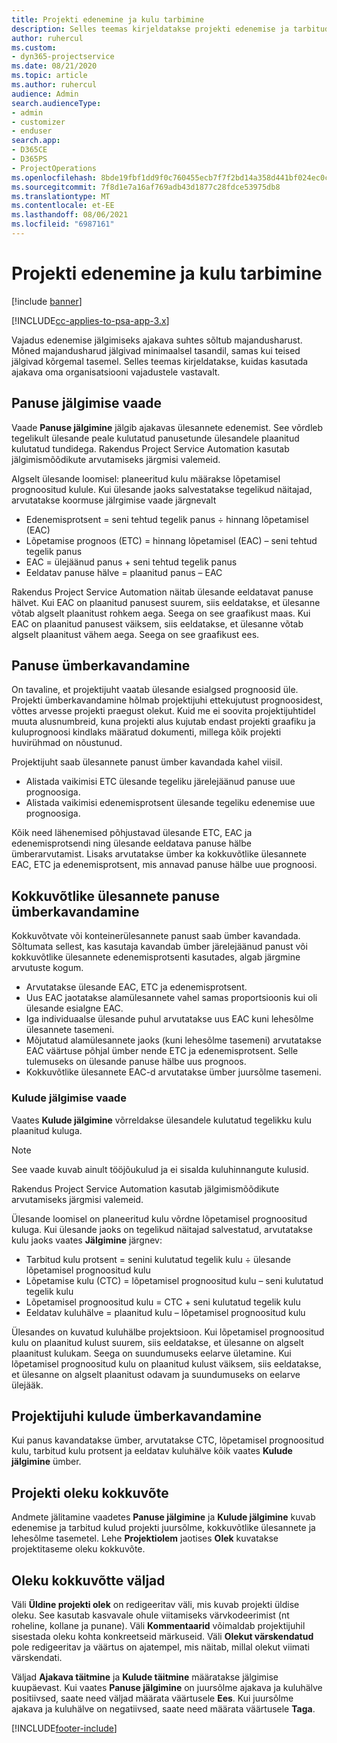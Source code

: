 ```yaml
---
title: Projekti edenemine ja kulu tarbimine
description: Selles teemas kirjeldatakse projekti edenemise ja tarbitud kulude jälgimist.
author: ruhercul
ms.custom:
- dyn365-projectservice
ms.date: 08/21/2020
ms.topic: article
ms.author: ruhercul
audience: Admin
search.audienceType:
- admin
- customizer
- enduser
search.app:
- D365CE
- D365PS
- ProjectOperations
ms.openlocfilehash: 8bde19fbf1dd9f0c760455ecb7f7f2bd14a358d441bf024ec0cdefa42866f53e
ms.sourcegitcommit: 7f8d1e7a16af769adb43d1877c28fdce53975db8
ms.translationtype: MT
ms.contentlocale: et-EE
ms.lasthandoff: 08/06/2021
ms.locfileid: "6987161"
---
```

# <a name="project-progress-and-cost-consumption"></a>Projekti edenemine ja kulu tarbimine

[!include [banner](../includes/psa-now-project-operations.md)]

[!INCLUDE[cc-applies-to-psa-app-3.x](../includes/cc-applies-to-psa-app-3x.md)]

Vajadus edenemise jälgimiseks ajakava suhtes sõltub majandusharust. Mõned majandusharud jälgivad minimaalsel tasandil, samas kui teised jälgivad kõrgemal tasemel. Selles teemas kirjeldatakse, kuidas kasutada ajakava oma organisatsiooni vajadustele vastavalt.

## <a name="effort-tracking-view"></a>Panuse jälgimise vaade

Vaade **Panuse jälgimine** jälgib ajakavas ülesannete edenemist. See võrdleb tegelikult ülesande peale kulutatud panusetunde ülesandele plaanitud kulutatud tundidega. Rakendus Project Service Automation kasutab jälgimismõõdikute arvutamiseks järgmisi valemeid.

Algselt ülesande loomisel: planeeritud kulu määrakse lõpetamisel prognoositud kulule. Kui ülesande jaoks salvestatakse tegelikud näitajad, arvutatakse koormuse jälrgimise vaade järgnevalt

- Edenemisprotsent = seni tehtud tegelik panus ÷ hinnang lõpetamisel (EAC) 
- Lõpetamise prognoos (ETC) = hinnang lõpetamisel (EAC) – seni tehtud tegelik panus 
- EAC = ülejäänud panus + seni tehtud tegelik panus 
- Eeldatav panuse hälve = plaanitud panus – EAC

Rakendus Project Service Automation näitab ülesande eeldatavat panuse hälvet. Kui EAC on plaanitud panusest suurem, siis eeldatakse, et ülesanne võtab algselt plaanitust rohkem aega. Seega on see graafikust maas. Kui EAC on plaanitud panusest väiksem, siis eeldatakse, et ülesanne võtab algselt plaanitust vähem aega. Seega on see graafikust ees.

## <a name="reprojecting-effort"></a>Panuse ümberkavandamine

On tavaline, et projektijuht vaatab ülesande esialgsed prognoosid üle. Projekti ümberkavandamine hõlmab projektijuhi ettekujutust prognoosidest, võttes arvesse projekti praegust olekut. Kuid me ei soovita projektijuhtidel muuta alusnumbreid, kuna projekti alus kujutab endast projekti graafiku ja kuluprognoosi kindlaks määratud dokumenti, millega kõik projekti huvirühmad on nõustunud.

Projektijuht saab ülesannete panust ümber kavandada kahel viisil.

- Alistada vaikimisi ETC ülesande tegeliku järelejäänud panuse uue prognoosiga. 
- Alistada vaikimisi edenemisprotsent ülesande tegeliku edenemise uue prognoosiga.

Kõik need lähenemised põhjustavad ülesande ETC, EAC ja edenemisprotsendi ning ülesande eeldatava panuse hälbe ümberarvutamist. Lisaks arvutatakse ümber ka kokkuvõtlike ülesannete EAC, ETC ja edenemisprotsent, mis annavad panuse hälbe uue prognoosi.

## <a name="reprojection-of-effort-on-summary-tasks"></a>Kokkuvõtlike ülesannete panuse ümberkavandamine

Kokkuvõtvate või konteinerülesannete panust saab ümber kavandada. Sõltumata sellest, kas kasutaja kavandab ümber järelejäänud panust või kokkuvõtlike ülesannete edenemisprotsenti kasutades, algab järgmine arvutuste kogum.

- Arvutatakse ülesande EAC, ETC ja edenemisprotsent.
- Uus EAC jaotatakse alamülesannete vahel samas proportsioonis kui oli ülesande esialgne EAC.
- Iga individuaalse ülesande puhul arvutatakse uus EAC kuni lehesõlme ülesannete tasemeni. 
- Mõjutatud alamülesannete jaoks (kuni lehesõlme tasemeni) arvutatakse EAC väärtuse põhjal ümber nende ETC ja edenemisprotsent. Selle tulemuseks on ülesande panuse hälbe uus prognoos. 
- Kokkuvõtlike ülesannete EAC-d arvutatakse ümber juursõlme tasemeni.

### <a name="cost-tracking-view"></a>Kulude jälgimise vaade 

Vaates **Kulude jälgimine** võrreldakse ülesandele kulutatud tegelikku kulu plaanitud kuluga. 

> [!NOTE]
> See vaade kuvab ainult tööjõukulud ja ei sisalda kuluhinnangute kulusid. 

Rakendus Project Service Automation kasutab jälgimismõõdikute arvutamiseks järgmisi valemeid.

Ülesande loomisel on planeeritud kulu võrdne lõpetamisel prognoositud kuluga. Kui ülesande jaoks on tegelikud näitajad salvestatud, arvutatakse kulu jaoks vaates **Jälgimine** järgnev:

 - Tarbitud kulu protsent = senini kulutatud tegelik kulu ÷ ülesande lõpetamisel prognoositud kulu
 - Lõpetamise kulu (CTC) = lõpetamisel prognoositud kulu – seni kulutatud tegelik kulu
 - Lõpetamisel prognoositud kulu = CTC + seni kulutatud tegelik kulu
 - Eeldatav kuluhälve = plaanitud kulu – lõpetamisel prognoositud kulu

Ülesandes on kuvatud kuluhälbe projektsioon. Kui lõpetamisel prognoositud kulu on plaanitud kulust suurem, siis eeldatakse, et ülesanne on algselt plaanitust kulukam. Seega on suundumuseks eelarve ületamine. Kui lõpetamisel prognoositud kulu on plaanitud kulust väiksem, siis eeldatakse, et ülesanne on algselt plaanitust odavam ja suundumuseks on eelarve ülejääk.

## <a name="project-managers-reprojection-of-cost"></a>Projektijuhi kulude ümberkavandamine

Kui panus kavandatakse ümber, arvutatakse CTC, lõpetamisel prognoositud kulu, tarbitud kulu protsent ja eeldatav kuluhälve kõik vaates **Kulude jälgimine** ümber.

## <a name="project-status-summary"></a>Projekti oleku kokkuvõte

Andmete jälitamine vaadetes **Panuse jälgimine** ja **Kulude jälgimine** kuvab edenemise ja tarbitud kulud projekti juursõlme, kokkuvõtlike ülesannete ja lehesõlme tasemetel. Lehe **Projektiolem** jaotises **Olek** kuvatakse projektitaseme oleku kokkuvõte.

## <a name="status-summary-fields"></a>Oleku kokkuvõtte väljad

Väli **Üldine projekti olek** on redigeeritav väli, mis kuvab projekti üldise oleku. See kasutab kasvavale ohule viitamiseks värvkodeerimist (nt roheline, kollane ja punane). Väli **Kommentaarid** võimaldab projektijuhil sisestada oleku kohta konkreetseid märkuseid. Väli **Olekut värskendatud** pole redigeeritav ja väärtus on ajatempel, mis näitab, millal olekut viimati värskendati.

Väljad **Ajakava täitmine** ja **Kulude täitmine** määratakse jälgimise kuupäevast. Kui vaates **Panuse jälgimine** on juursõlme ajakava ja kuluhälve positiivsed, saate need väljad määrata väärtusele **Ees**. Kui juursõlme ajakava ja kuluhälve on negatiivsed, saate need määrata väärtusele **Taga**.


[!INCLUDE[footer-include](../includes/footer-banner.md)]